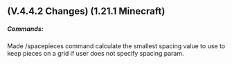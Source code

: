 ## **(V.4.4.2 Changes) (1.21.1 Minecraft)**

##### Commands:
Made /spacepieces command calculate the smallest spacing value to use to keep pieces on a grid if user does not specify spacing param.